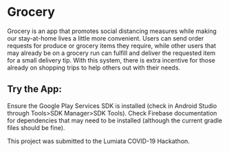 # Grocery
Grocery is an app that promotes social distancing measures while making our stay-at-home lives a little more convenient.
Users can send order requests for produce or grocery items they require, while other users that may already be on a grocery run can fulfill and deliver the requested item for a small delivery tip. With this system, there is extra incentive for those already on shopping trips to help others out with their needs.

## Try the App:
Ensure the Google Play Services SDK is installed (check in Android Studio through Tools>SDK Manager>SDK Tools).
Check Firebase documentation for dependencies that may need to be installed (although the current gradle files should be fine).

This project was submitted to the Lumiata COVID-19 Hackathon.
